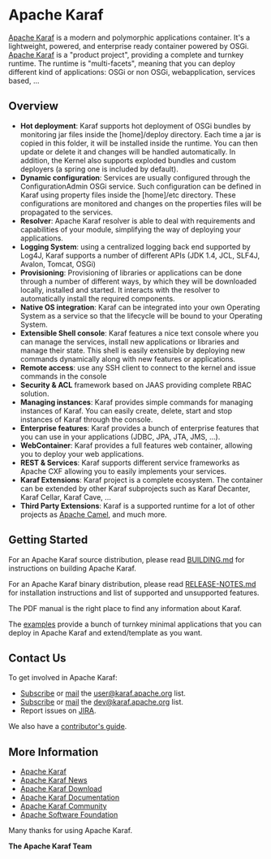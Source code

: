 <!--
    Licensed to the Apache Software Foundation (ASF) under one
    or more contributor license agreements.  See the NOTICE file
    distributed with this work for additional information
    regarding copyright ownership.  The ASF licenses this file
    to you under the Apache License, Version 2.0 (the
    "License"); you may not use this file except in compliance
    with the License.  You may obtain a copy of the License at

      http://www.apache.org/licenses/LICENSE-2.0

    Unless required by applicable law or agreed to in writing,
    software distributed under the License is distributed on an
    "AS IS" BASIS, WITHOUT WARRANTIES OR CONDITIONS OF ANY
    KIND, either express or implied.  See the License for the
    specific language governing permissions and limitations
    under the License.
-->

# Apache Karaf

[Apache Karaf](http://karaf.apache.org) is a modern and polymorphic applications container.
It's a lightweight, powered, and enterprise ready container powered by OSGi.
[Apache Karaf](http://karaf.apache.org) is a "product project", providing a complete and turnkey runtime. The runtime is
"multi-facets", meaning that you can deploy different kind of applications: OSGi or non OSGi, webapplication, services based, ...

## Overview

* **Hot deployment**: Karaf supports hot deployment of OSGi bundles by monitoring
    jar files inside the [home]/deploy directory. Each time a jar is copied in this folder,
    it will be installed inside the runtime. You can then update or delete it and changes will
    be handled automatically. In addition, the Kernel also supports exploded bundles and custom
    deployers (a spring one is included by default).
* **Dynamic configuration**: Services are usually configured through the ConfigurationAdmin OSGi
    service. Such configuration can be defined in Karaf using property files inside
    the [home]/etc directory. These configurations are monitored and changes on the properties
    files will be propagated to the services.
* **Resolver**: Apache Karaf resolver is able to deal with requirements and capabilities of your module,
    simplifying the way of deploying your applications.
* **Logging System**: using a centralized logging back end supported by Log4J, Karaf
    supports a number of different APIs (JDK 1.4, JCL, SLF4J, Avalon, Tomcat, OSGi)
* **Provisioning**: Provisioning of libraries or applications can be done through a number of
    different ways, by which they will be downloaded locally, installed and started. It interacts
    with the resolver to automatically install the required components.
* **Native OS integration**: Karaf can be integrated into your own Operating System as
    a service so that the lifecycle will be bound to your Operating System.
* **Extensible Shell console**: Karaf features a nice text console where you can manage the
    services, install new applications or libraries and manage their state. This shell is easily
    extensible by deploying new commands dynamically along with new features or applications.
* **Remote access**: use any SSH client to connect to the kernel and issue commands in the console
* **Security & ACL** framework based on JAAS providing complete RBAC solution.
* **Managing instances**: Karaf provides simple commands for managing instances of Karaf.
    You can easily create, delete, start and stop instances of Karaf through the console.
* **Enterprise features**: Karaf provides a bunch of enterprise features that you can use in your applications (JDBC, JPA, JTA, JMS, ...).
* **WebContainer**: Karaf provides a full features web container, allowing you to deploy your web applications.
* **REST & Services**: Karaf supports different service frameworks as Apache CXF allowing you to easily implements your services.
* **Karaf Extensions**: Karaf project is a complete ecosystem. The container can be extended by other Karaf subprojects such as Karaf Decanter, Karaf Cellar, Karaf Cave, ...
* **Third Party Extensions**: Karaf is a supported runtime for a lot of other projects as [Apache Camel](http://camel.apache.org), and much more.

## Getting Started

For an Apache Karaf source distribution, please read [BUILDING.md](https://github.com/apache/karaf/BUILDING.md) for instructions on building Apache Karaf.

For an Apache Karaf binary distribution, please read [RELEASE-NOTES.md](https://github.com/apache/karaf/RELEASE-NOTES.md) for installation instructions and list of supported
and unsupported features.

The PDF manual is the right place to find any information about Karaf.

The [examples](http://github.com/apache/karaf/examples) provide a bunch of turnkey minimal applications that you can deploy in Apache Karaf and extend/template as you want.

## Contact Us

To get involved in Apache Karaf:

* [Subscribe](mailto:user-subscribe@karaf.apache.org) or [mail](mailto:user@karaf.apache.org) the [user@karaf.apache.org](http://mail-archives.apache.org/mod_mbox/karaf-user/) list.
* [Subscribe](mailto:dev-subscribe@karaf.apache.org) or [mail](mailto:dev@karaf.apache.org) the [dev@karaf.apache.org](http://mail-archives.apache.org/mod_mbox/karaf-dev/) list.
* Report issues on [JIRA](https://issues.apache.org/jira/browse/KARAF).

We also have a [contributor's guide](http://karaf.apache.org/community.html#contribute).

## More Information

* [Apache Karaf](http://karaf.apache.org)
* [Apache Karaf News](http://karaf.apache.org/news.html)
* [Apache Karaf Download](http://karaf.apache.org/download.html)
* [Apache Karaf Documentation](http://karaf.apache.org/documentation.html)
* [Apache Karaf Community](http://karaf.apache.org/community.html)
* [Apache Software Foundation](https://www.apache.org)

Many thanks for using Apache Karaf.

**The Apache Karaf Team**
